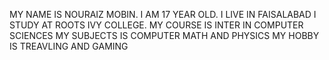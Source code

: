 MY NAME IS NOURAIZ MOBIN.
I AM 17 YEAR OLD. 
I LIVE IN FAISALABAD 
I STUDY AT ROOTS IVY COLLEGE.
MY COURSE IS INTER IN COMPUTER SCIENCES 
MY SUBJECTS IS COMPUTER MATH AND PHYSICS 
MY HOBBY IS TREAVLING AND GAMING
